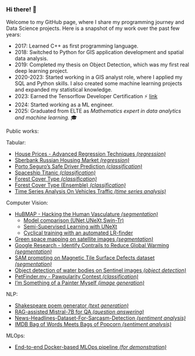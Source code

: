 ### Hi there! 👋

Welcome to my GitHub page, where I share my programming journey and Data Science projects. Here is a snapshot of my work over the past few years:
- 2017: Learned C++ as first programming language.
- 2018: Switched to Python for GIS application development and spatial data analysis.
- 2019: Completed my thesis on Object Detection, which was my first real deep learning project.
- 2020-2023: Started working in a GIS analyst role, where I applied my SQL and Python skills. I also created some machine learning projects and expanded my statistical knowledge.
- 2023: Earned the Tensorflow Developer Certification ⚡ [link](https://www.credential.net/2fe2aedd-a7a7-43d9-bc19-767565c33a04)
- 2024: Started working as a ML engineer.
- 2025: Graduated from ELTE as *Mathematics expert in data analytics and machine learning.* 🎓

Public works:

Tabular:
- [House Prices - Advanced Regression Techniques *(regression)*](https://github.com/bencetaro/tabular_notebooks/blob/main/house_price_regression_spline_gam.ipynb)
- [Sberbank Russian Housing Market *(regression)*](https://github.com/bencetaro/tabular_notebooks/blob/main/sberbank-notebook.ipynb)
- [Porto Seguro’s Safe Driver Prediction *(classification)*](https://github.com/bencetaro/tabular_notebooks/blob/main/car-insurance.ipynb)
- [Spaceship Titanic *(classification)*](https://github.com/bencetaro/tabular_notebooks/blob/main/spaceship-titanic-notebook.ipynb)
- [Forest Cover Type *(classification)*](https://github.com/bencetaro/tabular_notebooks/blob/main/forest-cover-type-classification-notebook.ipynb)
- [Forest Cover Type (Ensemble) *(classification)*](https://github.com/bencetaro/tabular_notebooks/blob/main/forest-cover-type-ensemble.ipynb)
- [Time Series Analysis On Vehicles Traffic *(time series analysis)*](https://github.com/bencetaro/tabular_notebooks/blob/main/time-series-forecasting-on-vehicle-traffic.ipynb)

Computer Vision:
- [HuBMAP - Hacking the Human Vasculature *(segmentation)*](https://github.com/bencetaro/CV_hubmap_segmenation)
    - [Model comparison (UNet,UNeXt,Swin-Tr)](https://github.com/bencetaro/CV_hubmap_segmenation/blob/main/comparison-notebook.ipynb)
    - [Semi-Supervised Learning with UNeXt](https://github.com/bencetaro/CV_hubmap_segmenation/blob/main/ssl-notebook-unext.ipynb)
    - [Cyclical training with an automated LR-finder](https://github.com/bencetaro/CV_hubmap_segmenation/blob/main/hubmap-unet-cyclical-training.ipynb)
- [Green space mapping on satellite images *(segmentation)*](https://github.com/bencetaro/CV_sentinel_segment)
- [Google Research - Identify Contrails to Reduce Global Warming *(segmentation)*](https://github.com/bencetaro/CV_contrail_segmentation_tensorflow/blob/master/contrail-segmentation-tensorflow.ipynb)
- [SAM prompting on Magnetic Tile Surface Defects dataset *(segmentation)*](https://github.com/bencetaro/CV_SAM_prompting/blob/main/sam-test-on-magnetic-tile-surface-defects-dataset.ipynb)
- [Object detection of water bodies on Sentinel images *(object detection)*](https://github.com/bencetaro/CV_sentinel_object_detection)
- [PetFinder.my - Pawpularity Contest *(classification)*](https://github.com/bencetaro/CV_pawpularity_contest/blob/main/petfinder-with-fastai-resnet50-pretrained.ipynb)
- [I’m Something of a Painter Myself *(image generation)*](https://github.com/bencetaro/CV_Monet_painting_generator/blob/main/monet-painting-generator-with-cyclegan-pytorch.ipynb)

NLP:
- [Shakespeare poem generator *(text generation)*](https://github.com/bencetaro/NLP_Shakespeare_poem_gen/blob/main/shakespeare_poem_generator.ipynb)
- [RAG-assisted Mistral-7B for QA *(question answering)*](https://github.com/bencetaro/NLP_rag_assisted_mistral)
- [News-Headlines-Dataset-For-Sarcasm-Detection *(sentiment analysis)*](https://github.com/bencetaro/NLP_sarcasm_sentiment_analysis/blob/main/tf_nlp_sarcasm.ipynb)
- [IMDB Bag of Words Meets Bags of Popcorn *(sentiment analysis)*](https://github.com/bencetaro/NLP_imdb_sentiment_analysis/blob/master/sentiment-analysis-with-keras.ipynb)

MLOps:
- [End-to-end Docker-based MLOps pipeline *(for demonstration)*](https://github.com/bencetaro/mlops_porto)

<!--
**** is a ✨ _special_ ✨ repository because its `README.md` (this file) appears on your GitHub profile.

Here are some ideas to get you started:

- 🔭 I’m currently working on ...
- 🌱 I’m currently learning ...
- 👯 I’m looking to collaborate on ...
- 🤔 I’m looking for help with ...
- 💬 Ask me about ...
- 📫 How to reach me: ...
- 😄 Pronouns: ...
- ⚡ Fun fact: ...
-->
